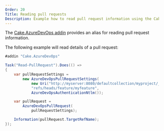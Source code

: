 ```yaml
---
Order: 20
Title: Reading pull requests
Description: Example how to read pull request information using the Cake.AzureDevOps addin.
---
```

The [Cake.AzureDevOps addin] provides an alias for reading pull request information.

The following example will read details of a pull request:

```csharp
#addin "Cake.AzureDevOps"

Task("Read-PullRequest").Does(() =>
{
    var pullRequestSettings =
        new AzureDevOpsPullRequestSettings(
            new Uri("http://myserver:8080/defaultcollection/myproject/_git/myrepository"),
            "refs/heads/feature/myfeature",
            AzureDevOpsAuthenticationNtlm());

    var pullRequest =
        AzureDevOpsPullRequest(
            pullRequestSettings);

    Information(pullRequest.TargetRefName);
});
```

[Cake.AzureDevOps addin]: https://www.nuget.org/packages/Cake.TfAzureDevOpss